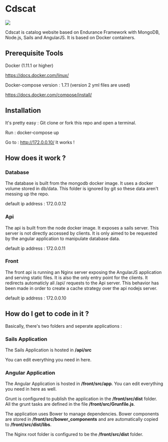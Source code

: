 # Cdscat

![](https://brainstomping.files.wordpress.com/2015/03/2001-monolith-interstellar-tars.jpg)

Cdscat is catalog website based on Endurance Framework with MongoDB, Node.js, Sails and AngularJS. It is based on Docker containers.

## Prerequisite Tools

Docker (1.11.1 or higher)

https://docs.docker.com/linux/


Docker-compose version : 1.7.1 (version 2 yml files are used)

https://docs.docker.com/compose/install/

## Installation

It's pretty easy : Git clone or fork this repo and open a terminal.

Run : docker-compose up

Go to : http://172.0.0.10/  It works !

## How does it work ?

### Database

The database is built from the mongodb docker image. It uses a docker volume stored in db/data. This folder is ignored by git so these data aren't messing up the repo.

default ip address : 172.0.0.12

### Api

The api is built from the node docker image. It exposes a sails server. This server is not directly accessed by clients. It is only aimed to be requested by the angular application to manipulate database data.

default ip address : 172.0.0.11

### Front

The front api is running an Nginx server exposing the AngularJS application and serving static files. It is also the only entry point for the clients. It redirects automaticly all /api/ requests to the Api server. This behavior has been made in order to create a cache strategy over the api nodejs server.

default ip address : 172.0.0.10

## How do I get to code in it ?

Basically, there's two folders and seperate applications :

### Sails Application

The Sails Application is hosted in **/api/src**

You can edit everything you need in here.

### Angular Application

The Angular Application is hosted in **/front/src/app**. You can edit everything you need in here as well.

Grunt is configured to publish the application in the **/front/src/dist** folder. All the grunt tasks are defined in the file **/front/src/Grunfile.js**.

The application uses Bower to manage dependencies. Bower components are stored in **/front/src/bower_components** and are automatically copied to **/front/src/dist/libs**.

The Nginx root folder is configured to be the **/front/src/dist** folder.
